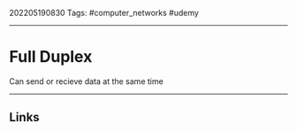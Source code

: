 202205190830
Tags: #computer_networks #udemy

---

# Full Duplex
Can send or recieve data at the same time

---
## Links